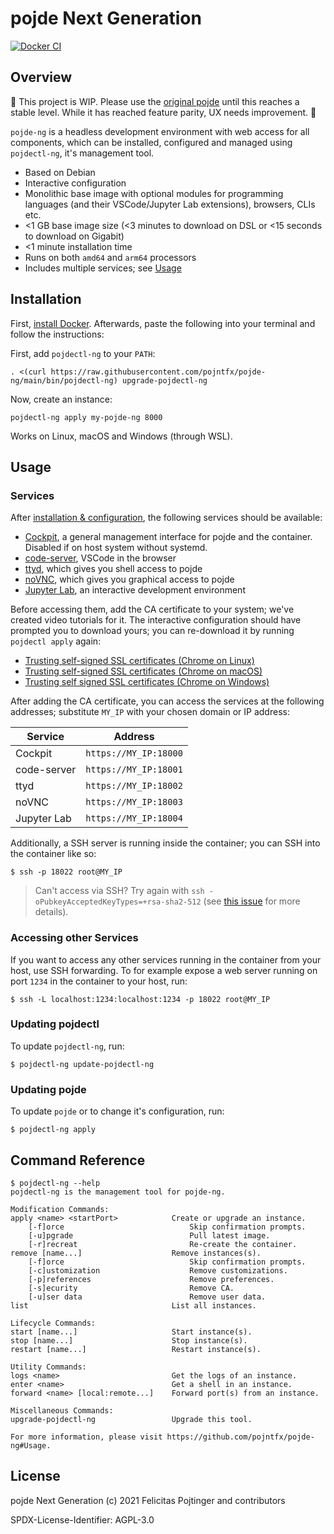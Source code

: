 # pojde Next Generation

[![Docker CI](https://github.com/pojntfx/pojde-ng/actions/workflows/docker.yaml/badge.svg)](https://github.com/pojntfx/pojde-ng/actions/workflows/docker.yaml)

## Overview

🚧 This project is WIP. Please use the [original pojde](https://github.com/pojntfx/pojde) until this reaches a stable level. While it has reached feature parity, UX needs improvement. 🚧

`pojde-ng` is a headless development environment with web access for all components, which can be installed, configured and managed using `pojdectl-ng`, it's management tool.

- Based on Debian
- Interactive configuration
- Monolithic base image with optional modules for programming languages (and their VSCode/Jupyter Lab extensions), browsers, CLIs etc.
- <1 GB base image size (<3 minutes to download on DSL or <15 seconds to download on Gigabit)
- <1 minute installation time
- Runs on both `amd64` and `arm64` processors
- Includes multiple services; see [Usage](#usage)

## Installation

First, [install Docker](https://docs.docker.com/get-docker/). Afterwards, paste the following into your terminal and follow the instructions:

First, add `pojdectl-ng` to your `PATH`:

```shell
. <(curl https://raw.githubusercontent.com/pojntfx/pojde-ng/main/bin/pojdectl-ng) upgrade-pojdectl-ng
```

Now, create an instance:

```shell
pojdectl-ng apply my-pojde-ng 8000
```

Works on Linux, macOS and Windows (through WSL).

## Usage

### Services

After [installation & configuration](#Installation), the following services should be available:

- [Cockpit](https://cockpit-project.org/), a general management interface for pojde and the container. Disabled if on host system without systemd.
- [code-server](https://github.com/cdr/code-server), VSCode in the browser
- [ttyd](https://tsl0922.github.io/ttyd/), which gives you shell access to pojde
- [noVNC](https://novnc.com/info.html), which gives you graphical access to pojde
- [Jupyter Lab](http://jupyterlab.io/), an interactive development environment

Before accessing them, add the CA certificate to your system; we've created video tutorials for it. The interactive configuration should have prompted you to download yours; you can re-download it by running `pojdectl apply` again:

- [Trusting self-signed SSL certificates (Chrome on Linux)](https://www.youtube.com/watch?v=byFN8vH2SaM)
- [Trusting self-signed SSL certificates (Chrome on macOS)](https://www.youtube.com/watch?v=_PJc7RcMnw8)
- [Trusting self signed SSL certificates (Chrome on Windows)](https://www.youtube.com/watch?v=gyQ9IIxE3vc)

After adding the CA certificate, you can access the services at the following addresses; substitute `MY_IP` with your chosen domain or IP address:

| Service     | Address               |
| ----------- | --------------------- |
| Cockpit     | `https://MY_IP:18000` |
| code-server | `https://MY_IP:18001` |
| ttyd        | `https://MY_IP:18002` |
| noVNC       | `https://MY_IP:18003` |
| Jupyter Lab | `https://MY_IP:18004` |

Additionally, a SSH server is running inside the container; you can SSH into the container like so:

```shell
$ ssh -p 18022 root@MY_IP
```

> Can't access via SSH? Try again with `ssh -oPubkeyAcceptedKeyTypes=+rsa-sha2-512` (see [this issue](https://bugzilla.redhat.com/show_bug.cgi?id=1881301) for more details).

### Accessing other Services

If you want to access any other services running in the container from your host, use SSH forwarding. To for example expose a web server running on port `1234` in the container to your host, run:

```shell
$ ssh -L localhost:1234:localhost:1234 -p 18022 root@MY_IP
```

### Updating pojdectl

To update `pojdectl-ng`, run:

```shell
$ pojdectl-ng update-pojdectl-ng
```

### Updating pojde

To update `pojde` or to change it's configuration, run:

```shell
$ pojdectl-ng apply
```

## Command Reference

```shell
$ pojdectl-ng --help
pojdectl-ng is the management tool for pojde-ng.

Modification Commands:
apply <name> <startPort>            Create or upgrade an instance.
    [-f]orce                            Skip confirmation prompts.
    [-u]pgrade                          Pull latest image.
    [-r]recreat                         Re-create the container.
remove [name...]                    Remove instances(s).
    [-f]orce                            Skip confirmation prompts.
    [-c]ustomization                    Remove customizations.
    [-p]references                      Remove preferences.
    [-s]ecurity                         Remove CA.
    [-u]ser data                        Remove user data.
list                                List all instances.

Lifecycle Commands:
start [name...]                     Start instance(s).
stop [name...]                      Stop instance(s).
restart [name...]                   Restart instance(s).

Utility Commands:
logs <name>                         Get the logs of an instance.
enter <name>                        Get a shell in an instance.
forward <name> [local:remote...]    Forward port(s) from an instance.

Miscellaneous Commands:
upgrade-pojdectl-ng                 Upgrade this tool.

For more information, please visit https://github.com/pojntfx/pojde-ng#Usage.
```

## License

pojde Next Generation (c) 2021 Felicitas Pojtinger and contributors

SPDX-License-Identifier: AGPL-3.0
